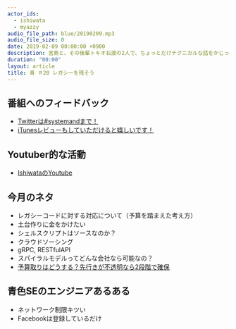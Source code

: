 ```yaml
---
actor_ids:
  - ishiwata
  - myazzy
audio_file_path: blue/20190209.mp3
audio_file_size: 0
date: 2019-02-09 00:00:00 +0900
description: 宮島と、その後輩トキオ石渡の2人で、ちょっとだけテクニカルな話をかじっちゃおう！という趣旨で始めた、systemand.onlineのサブチャンネル青です。
duration: "00:00"
layout: article
title: 青 ＃20 レガシーを残そう
---
```

## 番組へのフィードバック
* [Twitterは#systemandまで！](https://twitter.com/search?q=%23systemand)
* [iTunesレビューもしていただけると嬉しいです！](https://itunes.apple.com/jp/podcast/systemand-online/id1205168408?mt=2)

## Youtuber的な活動
* [IshiwataのYoutube](https://www.youtube.com/channel/UC0dN6GcdwpQA-WdSfI2tmZQ)

## 今月のネタ
* レガシーコードに対する対応について（予算を踏まえた考え方）
* 土台作りに金をかけたい
* シェルスクリプトはソースなのか？
* クラウドソーシング
* gRPC, RESTfulAPI
* スパイラルモデルってどんな会社なら可能なの？
* [予算取りはどうする？先行きが不透明なら2段階で確保](https://tech.nikkeibp.co.jp/it/atcl/column/16/090600193/100300006/)

## 青色SEのエンジニアあるある
* ネットワーク制限キツい
* Facebookは登録しているだけ

